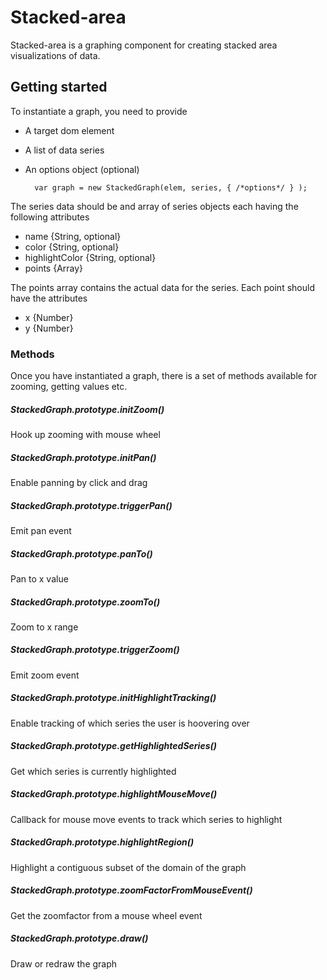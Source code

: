 # Stacked-area
Stacked-area is a graphing component for creating stacked area visualizations of data.

## Getting started

To instantiate a graph, you need to provide
* A target dom element
* A list of data series
* An options object (optional)

		var graph = new StackedGraph(elem, series, { /*options*/ } );

The series data should be and array of series objects each having the following attributes
* name {String, optional}
* color {String, optional}
* highlightColor {String, optional}
* points {Array}

The points array contains the actual data for the series. Each point should have the attributes
* x {Number}
* y {Number}

### Methods

Once you have instantiated a graph, there is a set of methods available for zooming, getting values etc.

##### StackedGraph.prototype.initZoom()

Hook up zooming with mouse wheel

##### StackedGraph.prototype.initPan()

Enable panning by click and drag

##### StackedGraph.prototype.triggerPan()

Emit pan event

##### StackedGraph.prototype.panTo()

Pan to x value

##### StackedGraph.prototype.zoomTo()

Zoom to x range

##### StackedGraph.prototype.triggerZoom()

Emit zoom event

##### StackedGraph.prototype.initHighlightTracking()

Enable tracking of which series the user is hoovering over

##### StackedGraph.prototype.getHighlightedSeries()

Get which series is currently highlighted

##### StackedGraph.prototype.highlightMouseMove()

Callback for mouse move events to track which series to highlight

##### StackedGraph.prototype.highlightRegion()

Highlight a contiguous subset of the domain of the graph

##### StackedGraph.prototype.zoomFactorFromMouseEvent()

Get the zoomfactor from a mouse wheel event

##### StackedGraph.prototype.draw()

Draw or redraw the graph


